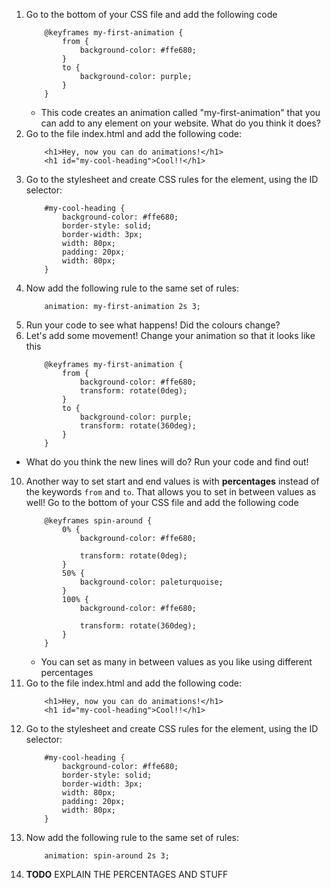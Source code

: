 1. Go to the bottom of your CSS file and add the following code
    ```
        @keyframes my-first-animation {
            from {
                background-color: #ffe680;
            }
            to {
                background-color: purple;
            }
        }
    ```
    * This code creates an animation called "my-first-animation" that you can add to any element on your website. What do you think it does?
2. Go to the file index.html and add the following code:
    ```
        <h1>Hey, now you can do animations!</h1>
        <h1 id="my-cool-heading">Cool!!</h1>
    ```
3. Go to the stylesheet and create CSS rules for the element, using the ID selector:
    ```
        #my-cool-heading {
            background-color: #ffe680;
            border-style: solid;
            border-width: 3px;
            width: 80px;
            padding: 20px;
            width: 80px;
        }
    ```
4. Now add the following rule to the same set of rules:
    ```
        animation: my-first-animation 2s 3;
    ```
5. Run your code to see what happens! Did the colours change? 
6. Let's add some movement! Change your animation so that it looks like this
    ```
        @keyframes my-first-animation {
            from {
                background-color: #ffe680;
                transform: rotate(0deg);
            }
            to {
                background-color: purple;
                transform: rotate(360deg);
            }
        }
    ```
 * What do you think the new lines will do? Run your code and find out!
10. Another way to set start and end values is with **percentages** instead of the keywords `from` and `to`. That allows you to set in between values as well! Go to the bottom of your CSS file and add the following code
    ```
        @keyframes spin-around {
            0% {
                background-color: #ffe680;

                transform: rotate(0deg);
            }
            50% {
                background-color: paleturquoise;
            }
            100% {
                background-color: #ffe680;

                transform: rotate(360deg);
            }
        }
    ```
    * You can set as many in between values as you like using different percentages
2. Go to the file index.html and add the following code:
    ```
        <h1>Hey, now you can do animations!</h1>
        <h1 id="my-cool-heading">Cool!!</h1>
    ```
3. Go to the stylesheet and create CSS rules for the element, using the ID selector:
    ```
        #my-cool-heading {
            background-color: #ffe680;
            border-style: solid;
            border-width: 3px;
            width: 80px;
            padding: 20px;
            width: 80px;
        }
    ```
4. Now add the following rule to the same set of rules:
    ```
        animation: spin-around 2s 3;
    ```
5. **TODO** EXPLAIN THE PERCENTAGES AND STUFF

